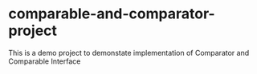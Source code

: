 # comparable-and-comparator-project
This is a demo project to demonstate implementation of Comparator and Comparable Interface